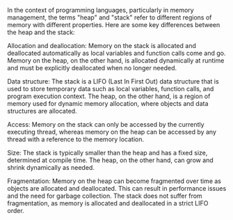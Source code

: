 In the context of programming languages, particularly in memory management, the terms "heap" and "stack" refer to different regions of memory with different properties. Here are some key differences between the heap and the stack:

Allocation and deallocation: Memory on the stack is allocated and deallocated automatically as local variables and function calls come and go. Memory on the heap, on the other hand, is allocated dynamically at runtime and must be explicitly deallocated when no longer needed.

Data structure: The stack is a LIFO (Last In First Out) data structure that is used to store temporary data such as local variables, function calls, and program execution context. The heap, on the other hand, is a region of memory used for dynamic memory allocation, where objects and data structures are allocated.

Access: Memory on the stack can only be accessed by the currently executing thread, whereas memory on the heap can be accessed by any thread with a reference to the memory location.

Size: The stack is typically smaller than the heap and has a fixed size, determined at compile time. The heap, on the other hand, can grow and shrink dynamically as needed.

Fragmentation: Memory on the heap can become fragmented over time as objects are allocated and deallocated. This can result in performance issues and the need for garbage collection. The stack does not suffer from fragmentation, as memory is allocated and deallocated in a strict LIFO order.
